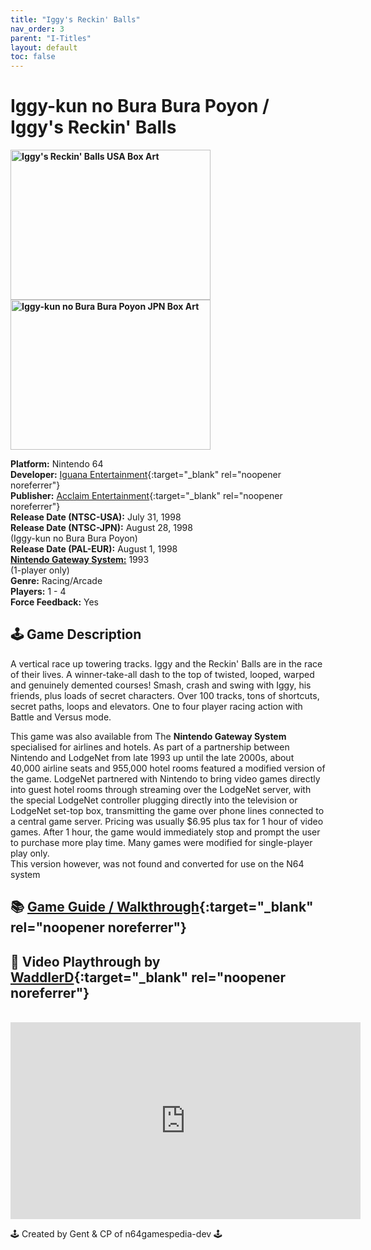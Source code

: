 ```yaml
---
title: "Iggy's Reckin' Balls"
nav_order: 3
parent: "I-Titles"
layout: default
toc: false
---
```


# Iggy-kun no Bura Bura Poyon / Iggy's Reckin' Balls

<b>
<img src="https://images.launchbox-app.com/43aadb79-aba2-4f13-90a4-7d46414386c5.jpg" alt="Iggy's Reckin' Balls USA Box Art" width="320" height="240" />
<img src="https://images.launchbox-app.com/7ae92aca-f121-4e6b-ad3d-ad5ac0c63714.jpg" alt="Iggy-kun no Bura Bura Poyon JPN Box Art" width="320" height="240" />
</b>

**Platform:** Nintendo 64  
**Developer:** [Iguana Entertainment](https://en.wikipedia.org/wiki/Acclaim_Studios_Austin){:target="_blank" rel="noopener noreferrer"}  
**Publisher:** [Acclaim Entertainment](https://en.wikipedia.org/wiki/Acclaim_Entertainment){:target="_blank" rel="noopener noreferrer"}  
**Release Date (NTSC-USA):** July 31, 1998  
**Release Date (NTSC-JPN):** August 28, 1998  
(Iggy-kun no Bura Bura Poyon)  
**Release Date (PAL-EUR):** August 1, 1998  
[**Nintendo Gateway System:**](#gateway-system) 1993  
(1-player only)  
**Genre:** Racing/Arcade  
**Players:** 1 - 4  
**Force Feedback:** Yes  

## 🕹️ Game Description
A vertical race up towering tracks. Iggy and the Reckin' Balls are in the race of their lives. A winner-take-all dash to the top of twisted, looped, warped and genuinely demented courses! Smash, crash and swing with Iggy, his friends, plus loads of secret characters. Over 100 tracks, tons of shortcuts, secret paths, loops and elevators. One to four player racing action with Battle and Versus mode.

<a name="gateway-system"></a>
This game was also available from The **Nintendo Gateway System** specialised for airlines and hotels. As part of a partnership between Nintendo and LodgeNet from late 1993 up until the late 2000s, about 40,000 airline seats and 955,000 hotel rooms featured a modified version of the game. LodgeNet partnered with Nintendo to bring video games directly into guest hotel rooms through streaming over the LodgeNet server, with the special LodgeNet controller plugging directly into the television or LodgeNet set-top box, transmitting the game over phone lines connected to a central game server. Pricing was usually $6.95 plus tax for 1 hour of video games. After 1 hour, the game would immediately stop and prompt the user to purchase more play time. Many games were modified for single-player play only.  
This version however, was not found and converted for use on the N64 system

## 📚 [Game Guide / Walkthrough](https://gamefaqs.gamespot.com/n64/197610-iggys-reckin-balls/faqs/3236){:target="_blank" rel="noopener noreferrer"}

## 🎥 Video Playthrough by [WaddlerD](https://www.youtube.com/c/WaddlerD){:target="_blank" rel="noopener noreferrer"}
<br />  
<iframe width="560" height="315" src="https://www.youtube.com/embed/videoseries?list=PLB816BE64EFC3C24E" title="Iggy's Reckin' Balls Gameplay by WaddlerD" frameborder="0" allowfullscreen></iframe>

🕹️ Created by Gent & CP of n64gamespedia-dev 🕹️  
<!-- Vault Format: n64gamespedia-dev -->  
<!-- Protocol Source: _vault-specs/format-protocol.md -->
